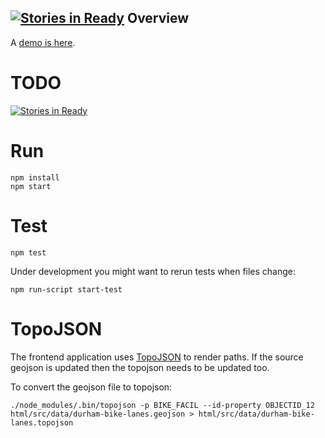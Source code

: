 [![Stories in Ready](https://badge.waffle.io/BikeSafety/BikeSafety.png?label=ready&title=Ready)](https://waffle.io/BikeSafety/BikeSafety)
Overview
--------

A [demo is here](http://desolate-garden-4742.herokuapp.com/).

TODO
====

[![Stories in Ready](https://badge.waffle.io/bikesafety/bikesafety.svg?label=ready&title=Ready)](http://waffle.io/bikesafety/bikesafety)

Run
===

    npm install
    npm start

Test
====

    npm test

Under development you might want to rerun tests when files change:

    npm run-script start-test

TopoJSON
========

The frontend application uses [TopoJSON](https://github.com/mbostock/topojson)
to render paths. If the source geojson is updated then the topojson needs to be
updated too.

To convert the geojson file to topojson:

    ./node_modules/.bin/topojson -p BIKE_FACIL --id-property OBJECTID_12 html/src/data/durham-bike-lanes.geojson > html/src/data/durham-bike-lanes.topojson

